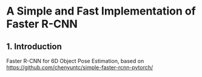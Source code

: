 # A Simple and Fast Implementation of Faster R-CNN

## 1. Introduction

Faster R-CNN for 6D Object Pose Estimation, based on https://github.com/chenyuntc/simple-faster-rcnn-pytorch/